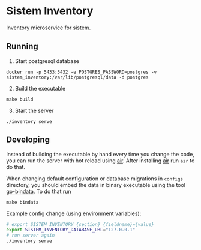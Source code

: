 # Sistem Inventory
Inventory microservice for sistem.

## Running
1. Start postgresql database
```
docker run -p 5433:5432 -e POSTGRES_PASSWORD=postgres -v sistem_inventory:/var/lib/postgresql/data -d postgres
```
2. Build the executable
```
make build
```
3. Start the server
```
./inventory serve
```

## Developing
Instead of building the executable by hand every time you change the code, you can
run the server with hot reload using [air](https://github.com/cosmtrek/air).
After installing [air](https://github.com/cosmtrek/air) run `air` to do that.

When changing default configuration or database migrations in `configs` directory, you should embed the data
in binary executable using the tool [go-bindata](https://github.com/go-bindata/go-bindata). To do that run
```
make bindata
```

Example config change (using environment variables):
```bash
# export SISTEM_INVENTORY_{section}_{fieldname}={value}
export SISTEM_INVENTORY_DATABASE_URL="127.0.0.1"
# run server again
./inventory serve
```